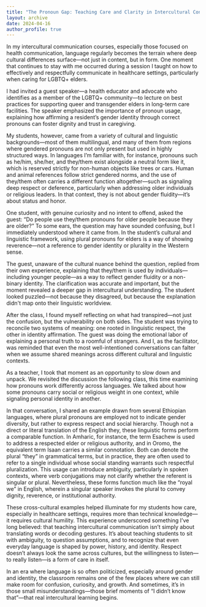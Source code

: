 ```yaml
---
title: "The Pronoun Gap: Teaching Care and Clarity in Intercultural Contexts: A Reflection from the Intercultural Classroom"
layout: archive
date: 2024-04-16
author_profile: true
---
```


In my intercultural communication courses, especially those focused on health communication, language regularly becomes the terrain where deep cultural differences surface—not just in content, but in form. One moment that continues to stay with me occurred during a session I taught on how to effectively and respectfully communicate in healthcare settings, particularly when caring for LGBTQ+ elders.

I had invited a guest speaker—a health educator and advocate who identifies as a member of the LGBTQ+ community—to lecture on best practices for supporting queer and transgender elders in long-term care facilities. The speaker emphasized the importance of pronoun usage, explaining how affirming a resident’s gender identity through correct pronouns can foster dignity and trust in caregiving.

My students, however, came from a variety of cultural and linguistic backgrounds—most of them multilingual, and many of them from regions where gendered pronouns are not only present but used in highly structured ways. In languages I’m familiar with, for instance, pronouns such as he/him, she/her, and they/them exist alongside a neutral form like it, which is reserved strictly for non-human objects like trees or cars. Human and animal references follow strict gendered norms, and the use of they/them often carries a different function altogether—such as signaling deep respect or deference, particularly when addressing older individuals or religious leaders. In that context, they is not about gender fluidity—it’s about status and honor.

One student, with genuine curiosity and no intent to offend, asked the guest: “Do people use they/them pronouns for older people because they are older?” To some ears, the question may have sounded confusing, but I immediately understood where it came from. In the student’s cultural and linguistic framework, using plural pronouns for elders is a way of showing reverence—not a reference to gender identity or plurality in the Western sense.

The guest, unaware of the cultural nuance behind the question, replied from their own experience, explaining that they/them is used by individuals—including younger people—as a way to reflect gender fluidity or a non-binary identity. The clarification was accurate and important, but the moment revealed a deeper gap in intercultural understanding. The student looked puzzled—not because they disagreed, but because the explanation didn't map onto their linguistic worldview.

After the class, I found myself reflecting on what had transpired—not just the confusion, but the vulnerability on both sides. The student was trying to reconcile two systems of meaning: one rooted in linguistic respect, the other in identity affirmation. The guest was doing the emotional labor of explaining a personal truth to a roomful of strangers. And I, as the facilitator, was reminded that even the most well-intentioned conversations can falter when we assume shared meanings across different cultural and linguistic contexts.

As a teacher, I took that moment as an opportunity to slow down and unpack. We revisited the discussion the following class, this time examining how pronouns work differently across languages. We talked about how some pronouns carry social or religious weight in one context, while signaling personal identity in another.

In that conversation, I shared an example drawn from several Ethiopian languages, where plural pronouns are employed not to indicate gender diversity, but rather to express respect and social hierarchy. Though not a direct or literal translation of the English they, these linguistic forms perform a comparable function. In Amharic, for instance, the term Esachew is used to address a respected elder or religious authority, and in Oromo, the equivalent term Isaan carries a similar connotation. Both can denote the plural “they” in grammatical terms, but in practice, they are often used to refer to a single individual whose social standing warrants such respectful pluralization. This usage can introduce ambiguity, particularly in spoken contexts, where verb conjugations may not clarify whether the referent is singular or plural. Nevertheless, these forms function much like the “royal we” in English, wherein a singular speaker invokes the plural to convey dignity, reverence, or institutional authority.

These cross-cultural examples helped illuminate for my students how care, especially in healthcare settings, requires more than technical knowledge—it requires cultural humility. This experience underscored something I’ve long believed: that teaching intercultural communication isn’t simply about translating words or decoding gestures. It’s about teaching students to sit with ambiguity, to question assumptions, and to recognize that even everyday language is shaped by power, history, and identity. Respect doesn’t always look the same across cultures, but the willingness to listen—to really listen—is a form of care in itself.

In an era where language is so often politicized, especially around gender and identity, the classroom remains one of the few places where we can still make room for confusion, curiosity, and growth. And sometimes, it’s in those small misunderstandings—those brief moments of “I didn’t know that”—that real intercultural learning begins.
